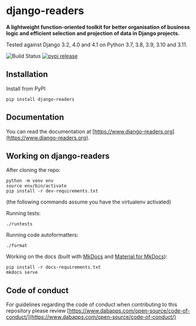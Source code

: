 django-readers
==============

**A lightweight function-oriented toolkit for better organisation of business logic and efficient selection and projection of data in Django projects.**

Tested against Django 3.2, 4.0 and 4.1 on Python 3.7, 3.8, 3.9, 3.10 and 3.11.

![Build Status](https://github.com/dabapps/django-readers/workflows/CI/badge.svg?branch=main)
[![pypi release](https://img.shields.io/pypi/v/django-readers.svg)](https://pypi.python.org/pypi/django-readers)

## Installation

Install from PyPI

    pip install django-readers

## Documentation

You can read the documentation at [https://www.django-readers.org](https://www.django-readers.org).

## Working on django-readers

After cloning the repo:

```shell
python -m venv env
source env/bin/activate
pip install -r dev-requirements.txt
```

(the following commands assume you have the virtualenv activated)

Running tests:

```shell
./runtests
```


Running code autoformatters:

```shell
./format
```

Working on the docs (built with [MkDocs](https://www.mkdocs.org/) and [Material for MkDocs](https://squidfunk.github.io/mkdocs-material/)):

```shell
pip install -r docs-requirements.txt
mkdocs serve
```

## Code of conduct

For guidelines regarding the code of conduct when contributing to this repository please review [https://www.dabapps.com/open-source/code-of-conduct/](https://www.dabapps.com/open-source/code-of-conduct/)
